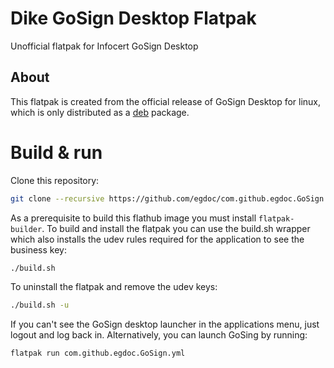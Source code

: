 # Dike GoSign Desktop Flatpak

Unofficial flatpak for Infocert GoSign Desktop

## About
This flatpak is created from the official release of GoSign Desktop for linux, which
is only distributed as a [deb](https://rinnovofirma.infocert.it/gosign/download/linux/latest/) package.

# Build & run
Clone this repository:

```bash
git clone --recursive https://github.com/egdoc/com.github.egdoc.GoSign
```

As a prerequisite to build this flathub image you must install `flatpak-builder`.
To build and install the flatpak you can use the build.sh wrapper
which also installs the udev rules required for the application to
see the business key:

```bash
./build.sh
```
 To uninstall the flatpak and remove the udev keys:

 ```bash
 ./build.sh -u
 ```

If you can't see the GoSign desktop launcher
in the applications menu, just logout and log back in.
Alternatively, you can launch GoSing by running:

```bash
flatpak run com.github.egdoc.GoSign.yml
```
